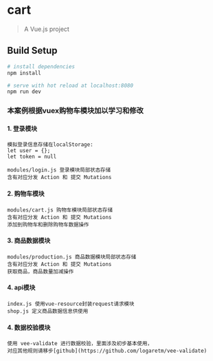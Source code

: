 # cart

> A Vue.js project

## Build Setup

``` bash
# install dependencies
npm install

# serve with hot reload at localhost:8080
npm run dev

```

### 本案例根据vuex购物车模块加以学习和修改

#### 1. 登录模块
```
模拟登录信息存储在localStorage:
let user = {};
let token = null
```
```
modules/login.js 登录模块局部状态存储
含有对应分发 Action 和 提交 Mutations

```

#### 2. 购物车模块

```
modules/cart.js 购物车模块局部状态存储
含有对应分发 Action 和 提交 Mutations
添加到购物车和删除购物车数据操作
```

#### 3. 商品数据模块

```
modules/production.js 商品数据模块局部状态存储
含有对应分发 Action 和 提交 Mutations
获取商品，商品数量加减操作
```

#### 4. api模块
```
index.js 使用vue-resource封装request请求模块
shop.js 定义商品数据信息供使用
```

#### 4. 数据校验模块
```
使用 vee-validate 进行数据校验，里面涉及初步基本使用，
对应其他规则请移步[github](https://github.com/logaretm/vee-validate)
```

